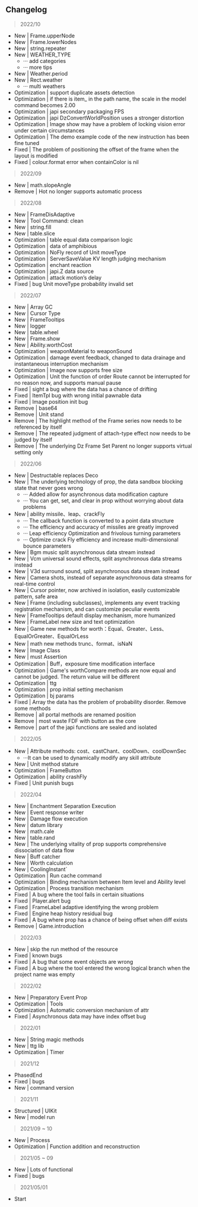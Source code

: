 ## Changelog

> 2022/10

* New | Frame.upperNode
* New | Frame.lowerNodes
* New | string.repeater
* New | WEATHER_TYPE
    * ··· add categories
    * ··· more tips
* New | Weather.period
* New | Rect.weather
    * ··· multi weathers
* Optimization | support duplicate assets detection
* Optimization | if there is item_ in the path name, the scale in the model command becomes 2.00
* Optimization | japi secondary packaging FPS
* Optimization | japi DzConvertWorldPosition uses a stronger distortion
* Optimization | Image show may have a problem of locking vision error under certain circumstances
* Optimization | The demo example code of the new instruction has been fine tuned
* Fixed | The problem of positioning the offset of the frame when the layout is modified
* Fixed | colour.format error when containColor is nil

> 2022/09

* New | math.slopeAngle
* Remove | Hot no longer supports automatic process

> 2022/08

* New | FrameDisAdaptive
* New | Tool Command: clean
* New | string.fill
* New | table.slice
* Optimization | table equal data comparison logic
* Optimization | data of amphibious
* Optimization | NoFly record of Unit moveType
* Optimization | ServerSaveValue KV length judging mechanism
* Optimization | enchant reaction
* Optimization | japi.Z data source
* Optimization | attack motion’s delay
* Fixed | bug Unit moveType probability invalid set

> 2022/07

* New | Array GC
* New | Cursor Type
* New | FrameTooltips
* New | logger
* New | table.wheel
* New | Frame.show
* New | Ability.worthCost
* Optimization | weaponMaterial to weaponSound
* Optimization | damage event feedback, changed to data drainage and instantaneous interruption mechanism
* Optimization | Image now supports free size
* Optimization | Unit the function of order Route cannot be interrupted for no reason now, and supports manual pause
* Fixed | sight a bug where the data has a chance of drifting
* Fixed | ItemTpl bug with wrong initial pawnable data
* Fixed | Image position init bug
* Remove | base64
* Remove | Unit stand
* Remove | The highlight method of the Frame series now needs to be referenced by itself
* Remove | The repeated judgment of attach-type effect now needs to be judged by itself
* Remove | The underlying Dz Frame Set Parent no longer supports virtual setting only

> 2022/06

* New | Destructable replaces Deco
* New | The underlying technology of prop, the data sandbox blocking state that never goes wrong
    * ··· Added allow for asynchronous data modification capture
    * ··· You can get, set, and clear in prop without worrying about data problems
* New | ability missile、leap、crackFly
    * ··· The callback function is converted to a point data structure
    * ··· The efficiency and accuracy of missiles are greatly improved
    * ··· Leap efficiency Optimization and frivolous turning parameters
    * ··· Optimize crack Fly efficiency and increase multi-dimensional bounce parameters
* New | Bgm music split asynchronous data stream instead
* New | Vcm universal sound effects, split asynchronous data streams instead
* New | V3d surround sound, split asynchronous data stream instead
* New | Camera shots, instead of separate asynchronous data streams for real-time control
* New | Cursor pointer, now archived in isolation, easily customizable pattern, safe area
* New | Frame (including subclasses), implements any event tracking registration mechanism, and can customize peculiar
  events
* New | FrameTooltips default display mechanism, more humanized
* New | FrameLabel new size and text optimization
* New | Game new methods for worth：Equal、Greater、Less、EqualOrGreater、EqualOrLess
* New | math new methods trunc、format、isNaN
* New | Image Class
* New | must Assertion
* Optimization | Buff，exposure time modification interface
* Optimization | Game's worthCompare methods are now equal and cannot be judged. The return value will be different
* Optimization | ttg
* Optimization | prop initial setting mechanism
* Optimization | bj params
* Fixed | Array the data has the problem of probability disorder. Remove some methods
* Remove | all portal methods are renamed position
* Remove | most waste FDF with button as the core
* Remove | part of the japi functions are sealed and isolated

> 2022/05

* New | Attribute methods: cost、castChant、coolDown、coolDownSec
    * ···It can be used to dynamically modify any skill attribute
* New | Unit method stature
* Optimization | FrameButton
* Optimization | ability crashFly
* Fixed | Unit punish bugs

> 2022/04

* New | Enchantment Separation Execution
* New | Event response writer
* New | Damage flow execution
* New | datum library
* New | math.cale
* New | table.rand
* New | The underlying vitality of prop supports comprehensive dissociation of data flow
* New | Buff catcher
* New | Worth calculation
* New | CoolingInstant`
* Optimization | Run cache command
* Optimization | Binding mechanism between Item level and Ability level
* Optimization | Process transition mechanism
* Fixed | A bug where the tool fails in certain situations
* Fixed | Player.alert bug
* Fixed | FrameLabel adaptive identifying the wrong problem
* Fixed | Engine heap history residual bug
* Fixed | A bug where prop has a chance of being offset when diff exists
* Remove | Game.introduction

> 2022/03

* New | skip the run method of the resource
* Fixed | known bugs
* Fixed | A bug that some event objects are wrong
* Fixed | A bug where the tool entered the wrong logical branch when the project name was empty

> 2022/02

* New | Preparatory Event Prop
* Optimization | Tools
* Optimization | Automatic conversion mechanism of attr
* Fixed | Asynchronous data may have index offset bug

> 2022/01

* New | String magic methods
* New | ttg lib
* Optimization | Timer

> 2021/12

* PhasedEnd
* Fixed | bugs
* New | command version

> 2021/11

* Structured | UIKit
* New | model run

> 2021/09 ~ 10

* New | Process
* Optimization | Function addition and reconstruction

> 2021/05 ~ 09

* New | Lots of functional
* Fixed | bugs

> 2021/05/01

* Start
